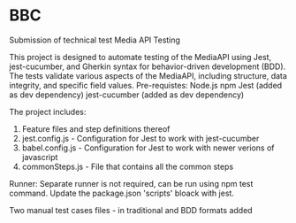 # BBC
Submission of technical test
Media API Testing

This project is designed to automate testing of the MediaAPI using Jest, jest-cucumber, and Gherkin syntax for behavior-driven development (BDD). The tests validate various aspects of the MediaAPI, including structure, data integrity, and specific field values.
Pre-requistes:
Node.js
npm
Jest (added as dev dependency)
jest-cucumber (added as dev dependency)

The project includes:
1. Feature files and step definitions thereof
2. jest.config.js - Configuration for Jest to work with jest-cucumber
3. babel.config.js - Configuration for Jest to work with newer verions of javascript
4. commonSteps.js - File that contains all the common steps

Runner: Separate runner is not required, can be run using npm test command. Update the package.json 'scripts' bloack with jest.


Two manual test cases files - in traditional and BDD formats added
